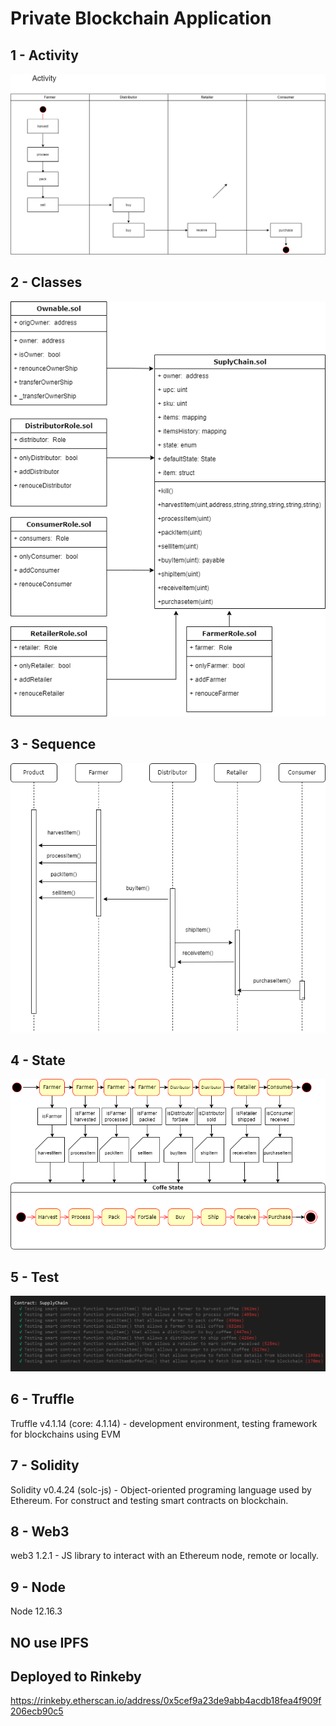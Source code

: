# Private Blockchain Application

## 1 - Activity

  ![Activity](./images/Activity.drawio.png)

## 2 - Classes

  ![class](./images/class.drawio.png)

## 3 - Sequence

  ![sequence](./images/sequence.drawio.png)

## 4 - State

  ![state](./images/state.drawio.png)

## 5 - Test

  ![state](./images/test.png)

## 6 - Truffle

  Truffle v4.1.14 (core: 4.1.14) - development environment, testing framework for blockchains using EVM

## 7 - Solidity

  Solidity v0.4.24 (solc-js) - Object-oriented programing language used by Ethereum. For construct and testing smart contracts on blockchain.

## 8 - Web3

  web3 1.2.1 - JS library to interact with an Ethereum node, remote or locally.

## 9 - Node

  Node 12.16.3

## NO use IPFS

## Deployed to Rinkeby

https://rinkeby.etherscan.io/address/0x5cef9a23de9abb4acdb18fea4f909f206ecb90c5